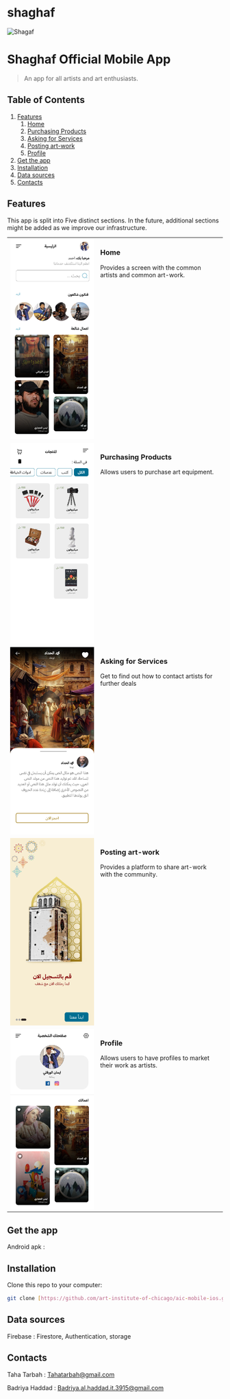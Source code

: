 # shaghaf

![Shagaf]([https://raw.githubusercontent.com/Art-Institute-of-Chicago/template/master/aic-logo.gif](https://firebasestorage.googleapis.com/v0/b/passion-9985b.appspot.com/o/artwork_images%2Fandroid_icon.png?alt=media&token=49733d08-f178-495b-8168-abed11658a6c))

# Shaghaf Official Mobile App
> An app for all artists and art enthusiasts.


## Table of Contents

1. [Features](#features)
	1. [Home](#home)
	1. [Purchasing Products](#Purchasing_Products)
	1. [Asking for Services](#Asking_for_Services)
	1. [Posting art-work](#Posting_art-work)
	1. [Profile](#Profile)
1. [Get the app](#get_the_app)
1. [Installation](#installation)
1. [Data sources](#Data-sources)
1. [Contacts](#contacts)

## Features

This app is split into Five distinct sections. In the future, additional sections might be added as we improve our infrastructure.

<table>
  <tr>
    <td><img src="assets/HomeScreen.png" alt="Home Image"/></td>
    <td valign="top">
      <h3>Home</h3>
      <p>Provides a screen with the common artists and common art-work.</p>
    </td>
  </tr>
  <tr>
    <td><img src="assets/Supplies Screen.png" alt="Audio Guide Image"/></td>
    <td valign="top">
      <h3>Purchasing Products</h3>
      <p>Allows users to purchase art equipment.</p>
    </td>
  </tr>
  <tr>
    <td><img src="assets/Details.png" alt="Map Image"/></td>
    <td valign="top">
      <h3>Asking for Services</h3>
      <p>Get to find out how to contact artists for further deals</p>
    </td>
  </tr>
  <tr>
    <td><img src="assets/Onboarding 3.png" alt="Tours Image"/></td>
    <td valign="top">
      <h3>Posting art-work</h3>
      <p>Provides a platform to share art-work with the community.</p>
    </td>
  </tr>
  <tr>
    <td><img src="assets/profle Artist.png" alt="Search Image"/></td>
    <td valign="top">
      <h3>Profile</h3>
      <p>Allows users to have profiles to market their work as artists.</p>
    </td>
  </tr>
 
</table>


## Get the app

Android apk : 

## Installation

Clone this repo to your computer:

```bash
git clone [https://github.com/art-institute-of-chicago/aic-mobile-ios.git](https://github.com/badriyahaddad/shaghaf_.git)
```
## Data sources

Firebase : Firestore, Authentication, storage

## Contacts

Taha Tarbah : Tahatarbah@gmail.com

Badriya Haddad : Badriya.al.haddad.it.3915@gmail.com

